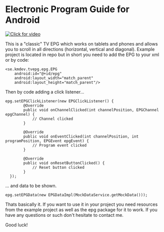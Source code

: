 # Electronic Program Guide for Android

[![Click for video](http://www.happanero.se/wp-content/uploads/2017/11/gh-epg.png)](http://www.happanero.se/wp-content/uploads/2017/11/epg-recording.mp4)

This is a "classic" TV EPG which works on tablets and phones and allows you to scroll in all directions (horizontal, vertical and diagonal).
Example project is located in repo but in short you need to add the EPG to your xml or by code:

```
<se.kmdev.tvepg.epg.EPG
    android:id="@+id/epg"
    android:layout_width="match_parent"
    android:layout_height="match_parent"/>
```

Then by code adding a click listener...

```
epg.setEPGClickListener(new EPGClickListener() {
        @Override
        public void onChannelClicked(int channelPosition, EPGChannel epgChannel) {
            // Channel clicked
        }

        @Override
        public void onEventClicked(int channelPosition, int programPosition, EPGEvent epgEvent) {
            // Program event clicked
        }

        @Override
        public void onResetButtonClicked() {
            // Reset button clicked
        }
  });
```
... and data to be shown.

```
epg.setEPGData(new EPGDataImpl(MockDataService.getMockData()));
```

Thats basically it. 
If you want to use it in your project you need resources from the example project as well as the epg package for it to work. If you have any questions or such don't hesitate to contact me.

Good luck!

